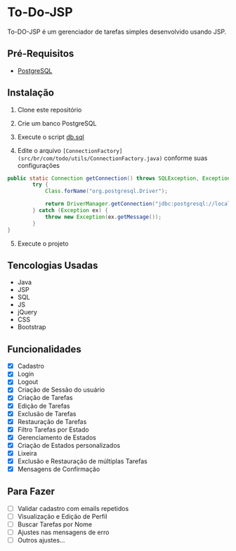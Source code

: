 # To-Do-JSP

To-DO-JSP é um gerenciador de tarefas simples desenvolvido usando JSP.

## Pré-Requisitos

* [PostgreSQL](https://www.postgresql.org/)

## Instalação

1. Clone este repositório

2. Crie um banco PostgreSQL

3. Execute o script [db.sql](_files/db.sql)

4. Edite o arquivo `[ConnectionFactory](src/br/com/todo/utils/ConnectionFactory.java)` conforme suas configurações

```java
public static Connection getConnection() throws SQLException, Exception {
        try {
            Class.forName("org.postgresql.Driver");

            return DriverManager.getConnection("jdbc:postgresql://localhost:5432/{NOME_DO_BANCO}","{USUARIO}","{SENHA}");
        } catch (Exception ex) {
            throw new Exception(ex.getMessage());
        }
}
```

5. Execute o projeto

## Tencologias Usadas

* Java
* JSP
* SQL
* JS
* jQuery
* CSS
* Bootstrap

## Funcionalidades

- [x] Cadastro
- [x] Login
- [x] Logout
- [x] Criação de Sessão do usuário
- [x] Criação de Tarefas
- [x] Edição de Tarefas
- [x] Exclusão de Tarefas
- [x] Restauração de Tarefas
- [x] Filtro Tarefas por Estado
- [x] Gerenciamento de Estados
- [x] Criação de Estados personalizados
- [x] Lixeira
- [x] Exclusão e Restauração de múltiplas Tarefas
- [x] Mensagens de Confirmação

## Para Fazer

- [ ] Validar cadastro com emails repetidos
- [ ] Visualização e Edição de Perfil
- [ ] Buscar Tarefas por Nome
- [ ] Ajustes nas mensagens de erro
- [ ] Outros ajustes...
